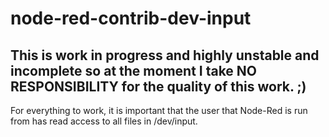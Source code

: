 # node-red-contrib-dev-input

## This is work in progress and highly unstable and incomplete so at the moment I take NO RESPONSIBILITY for the quality of this work. ;)

For everything to work, it is important that the user that Node-Red is run from has read access to all files in /dev/input. 


